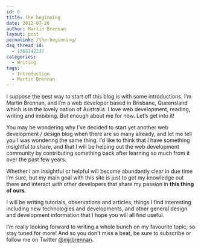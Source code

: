 ```yaml
---
id: 6
title: The beginning
date: 2012-07-26
author: Martin Brennan
layout: post
permalink: /the-beginning/
dsq_thread_id:
  - 1368142237
categories:
  - Writing
tags:
  - Introduction
  - Martin Brennan
---
```

I suppose the best way to start off this blog is with some introductions. I’m Martin Brennan, and I’m a web developer based in Brisbane, Queensland which is in the lovely nation of Australia. I love web development, reading, writing and imbibing. But enough about me for now. Let’s get into it!

<!--more-->

You may be wondering why I’ve decided to start yet another web development / design blog when there are so many already, and let me tell you I was wondering the same thing. I’d like to think that I have something insightful to share, and that I will be helping out the web development community by contributing something back after learning so much from it over the past few years.

Whether I am insightful or helpful will become abundantly clear in due time I’m sure, but my main goal with this site is just to get my knowledge out there and interact with other developers that share my passion in **this thing of ours**.

I will be writing tutorials, observations and articles, things I find interesting including new technologies and developments, and other general design and development information that I hope you will all find useful.

I’m really looking forward to writing a whole bunch on my favourite topic, so stay tuned for more! And so you don’t miss a beat, be sure to subscribe or follow me on Twitter [@mjrbrennan](http://www.twitter.com/mjrbrennan).
